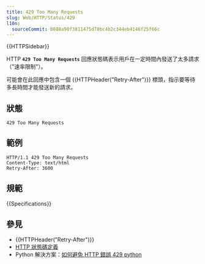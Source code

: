 ```yaml
---
title: 429 Too Many Requests
slug: Web/HTTP/Status/429
l10n:
  sourceCommit: 0880a90f3811475d78bc4b2c344eb4146f25f66c
---
```


{{HTTPSidebar}}

HTTP **`429 Too Many Requests`** 回應狀態碼表示用戶在一定時間內發送了太多請求（"速率限制"）。

可能會在此回應中包含一個 {{HTTPHeader("Retry-After")}} 標頭，指示要等待多長時間才能發送新的請求。

## 狀態

```http
429 Too Many Requests
```

## 範例

```http
HTTP/1.1 429 Too Many Requests
Content-Type: text/html
Retry-After: 3600
```

## 規範

{{Specifications}}

## 參見

- {{HTTPHeader("Retry-After")}}
- [HTTP 狀態碼定義](https://httpwg.org/specs/rfc9110.html#status.429)
- Python 解決方案：[如何避免 HTTP 錯誤 429 python](https://stackoverflow.com/questions/22786068/how-to-avoid-http-error-429-too-many-requests-python)
